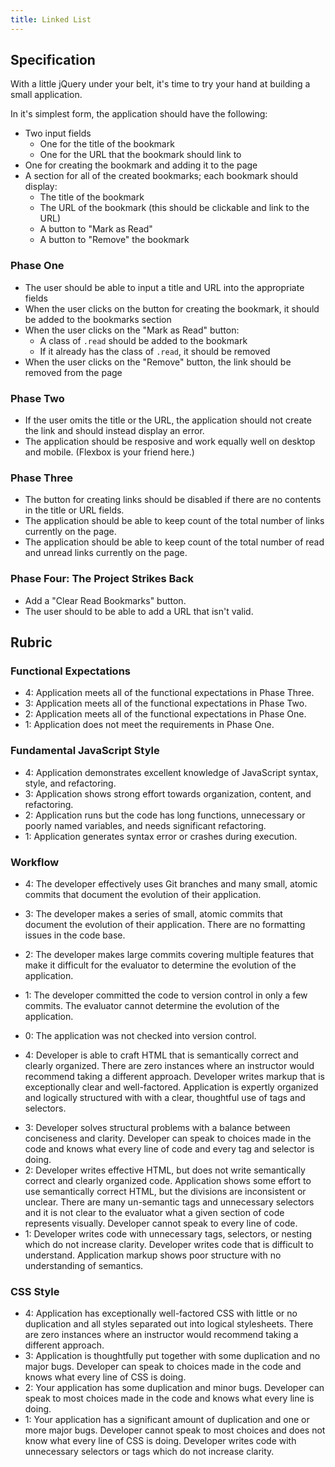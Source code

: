 ```yaml
---
title: Linked List
---
```


## Specification

With a little jQuery under your belt, it's time to try your hand at building a small application.

In it's simplest form, the application should have the following:

- Two input fields
  - One for the title of the bookmark
  - One for the URL that the bookmark should link to
- One for creating the bookmark and adding it to the page
- A section for all of the created bookmarks; each bookmark should display:
  - The title of the bookmark
  - The URL of the bookmark (this should be clickable and link to the URL)
  - A button to "Mark as Read"
  - A button to "Remove" the bookmark

### Phase One

- The user should be able to input a title and URL into the appropriate fields
- When the user clicks on the button for creating the bookmark, it should be added to the bookmarks section
- When the user clicks on the "Mark as Read" button:
  - A class of `.read` should be added to the bookmark
  - If it already has the class of `.read`, it should be removed
- When the user clicks on the "Remove" button, the link should be removed from the page

### Phase Two

- If the user omits the title or the URL, the application should not create the link and should instead display an error.
- The application should be resposive and work equally well on desktop and mobile. (Flexbox is your friend here.)

### Phase Three

- The button for creating links should be disabled if there are no contents in the title or URL fields.
- The application should be able to keep count of the total number of links currently on the page.
- The application should be able to keep count of the total number of read and unread links currently on the page.

### Phase Four: The Project Strikes Back

- Add a "Clear Read Bookmarks" button.
- The user should to be able to add a URL that isn't valid.

## Rubric

### Functional Expectations

- 4: Application meets all of the functional expectations in Phase Three.
- 3: Application meets all of the functional expectations in Phase Two.
- 2: Application meets all of the functional expectations in Phase One.
- 1: Application does not meet the requirements in Phase One.

### Fundamental JavaScript Style

- 4: Application demonstrates excellent knowledge of JavaScript syntax, style, and refactoring.
- 3: Application shows strong effort towards organization, content, and refactoring.
- 2: Application runs but the code has long functions, unnecessary or poorly named variables, and needs significant refactoring.
- 1: Application generates syntax error or crashes during execution.

### Workflow

- 4: The developer effectively uses Git branches and many small, atomic commits that document the evolution of their application.
- 3: The developer makes a series of small, atomic commits that document the evolution of their application. There are no formatting issues in the code base.
- 2: The developer makes large commits covering multiple features that make it difficult for the evaluator to determine the evolution of the application.
- 1: The developer committed the code to version control in only a few commits. The evaluator cannot determine the evolution of the application.
- 0: The application was not checked into version control.

- 4: Developer is able to craft HTML that is semantically correct and clearly organized. There are zero instances where an instructor would recommend taking a different approach. Developer writes markup that is exceptionally clear and well-factored. Application is expertly organized and logically structured with with a clear, thoughtful use of tags and selectors.
* 3:  Developer solves structural problems with a balance between conciseness and clarity. Developer can speak to choices made in the code and knows what every line of code and every tag and selector is doing.
* 2:  Developer writes effective HTML, but does not write semantically correct and clearly organized code. Application shows some effort to use semantically correct HTML, but the divisions are inconsistent or unclear. There are many un-semantic tags and unnecessary selectors and it is not clear to the evaluator what a given section of code represents visually. Developer cannot speak to every line of code.
* 1:  Developer writes code with unnecessary tags, selectors, or nesting which do not increase clarity. Developer writes code that is difficult to understand. Application markup shows poor structure with no understanding of semantics.

### CSS Style

- 4: Application has exceptionally well-factored CSS with little or no duplication and all styles separated out into logical stylesheets. There are zero instances where an instructor would recommend taking a different approach.
- 3:  Application is thoughtfully put together with some duplication and no major bugs. Developer can speak to choices made in the code and knows what every line of CSS is doing.
- 2:  Your application has some duplication and minor bugs. Developer can speak to most choices made in the code and knows what every line is doing.
- 1:  Your application has a significant amount of duplication and one or more major bugs. Developer cannot speak to most choices and does not know what every line of CSS is doing. Developer writes code with unnecessary selectors or tags which do not increase clarity.

